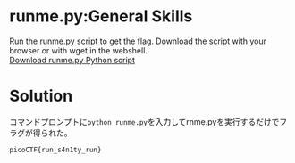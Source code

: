 # runme.py:General Skills

Run the runme.py script to get the flag. Download the script with your browser or with wget in the webshell. \
[Download runme.py Python script]()

# Solution

コマンドプロンプトに`python runme.py`を入力してrnme.pyを実行するだけでフラグが得られた。

`picoCTF{run_s4n1ty_run}`
